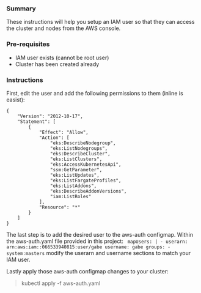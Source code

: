 ### Summary

These instructions will help you setup an IAM user so that they can access the cluster and nodes
from the AWS console.

### Pre-requisites
- IAM user exists (cannot be root user)
- Cluster has been created already

### Instructions

First, edit the user and add the following permissions to them (inline is easist):
```
{
    "Version": "2012-10-17",
    "Statement": [
        {
            "Effect": "Allow",
            "Action": [
                "eks:DescribeNodegroup",
                "eks:ListNodegroups",
                "eks:DescribeCluster",
                "eks:ListClusters",
                "eks:AccessKubernetesApi",
                "ssm:GetParameter",
                "eks:ListUpdates",
                "eks:ListFargateProfiles",
                "eks:ListAddons",
                "eks:DescribeAddonVersions",
                "iam:ListRoles"
            ],
            "Resource": "*"
        }
    ]
}
```
The last step is to add the desired user to the aws-auth configmap. Within the aws-auth.yaml file 
provided in this project:
``  mapUsers: |
    - userarn: arn:aws:iam::066533940815:user/gabe
      username: gabe
      groups:
        - system:masters
``
modify the userarn and username sections to match your IAM user.

Lastly apply those aws-auth configmap changes to your cluster:
> kubectl apply -f aws-auth.yaml
